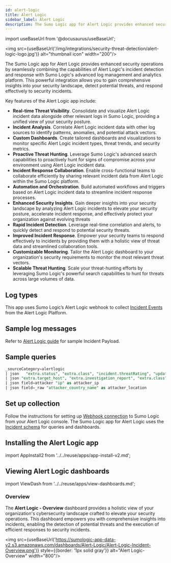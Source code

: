 ```yaml
---
id: alert-logic
title: Alert Logic
sidebar_label: Alert Logic
description: The Sumo Logic app for Alert Logic provides enhanced security operations by seamlessly combining the capabilities of Alert Logic's incident detection and response with Sumo Logic's advanced log management and analytics platform.
---
```


import useBaseUrl from '@docusaurus/useBaseUrl';

<img src={useBaseUrl('/img/integrations/security-threat-detection/alert-logic-logo.jpg')} alt="thumbnail icon" width="200"/>

The Sumo Logic app for Alert Logic provides enhanced security operations by seamlessly combining the capabilities of Alert Logic's incident detection and response with Sumo Logic's advanced log management and analytics platform. This powerful integration allows you to gain comprehensive insights into your security landscape, detect potential threats, and respond effectively to security incidents.

Key features of the Alert Logic app include:

- **Real-time Threat Visibility**. Consolidate and visualize Alert Logic incident data alongside other relevant logs in Sumo Logic, providing a unified view of your security posture.
- **Incident Analysis**. Correlate Alert Logic incident data with other log sources to identify patterns, anomalies, and potential attack vectors.
- **Custom Dashboards**. Create tailored dashboards and visualizations to monitor specific Alert Logic incident types, threat trends, and security metrics.
- **Proactive Threat Hunting**. Leverage Sumo Logic's advanced search capabilities to proactively hunt for signs of compromise across your environment using Alert Logic incident data.
- **Incident Response Collaboration**. Enable cross-functional teams to collaborate efficiently by sharing relevant incident data from Alert Logic within the Sumo Logic platform.
- **Automation and Orchestration**. Build automated workflows and triggers based on Alert Logic incident data to streamline incident response processes.
- **Enhanced Security Insights**. Gain deeper insights into your security landscape by analyzing Alert Logic incidents to elevate your security posture, accelerate incident response, and effectively protect your organization against evolving threats
- **Rapid Incident Detection**. Leverage real-time correlation and alerts, to quickly detect and respond to potential security threats.
- **Improved Incident Response**. Empower your security teams to respond effectively to incidents by providing them with a holistic view of threat data and streamlined collaboration tools.
- **Customizable Monitoring**. Tailor the Alert Logic dashboard to your organization's security requirements to monitor the most relevant threat vectors.
- **Scalable Threat Hunting**. Scale your threat-hunting efforts by leveraging Sumo Logic's powerful search capabilities to hunt for threats across large volumes of data.

## Log types

This app uses Sumo Logic’s Alert Logic webhook to collect [Incident Events](https://docs.alertlogic.com/configure/connections/templated/incident.htm) from the Alert Logic Platform.

## Sample log messages

Refer to [Alert Logic guide](https://docs.alertlogic.com/configure/connections/templated/incident.htm) for sample Incident Payload.

## Sample queries

```sql title="Events Count"
_sourceCategory=alertlogic
| json   "extra.status", "extra.class", "incident.threatRating", "updatetime_str", "victim", "attacker", "incident.recommendations", "incident.description","incident.summary", "incidentId",  "asset_deployment_type", "customer", "accountId" as status,  incident_class, threat_rating, timestamp, victim, attacker, recommendations, description, summary, incident_id, deployment_name, customer_name, account_id  nodrop
| json "extra.target_host", "extra.investigation_report", "extra.class", "extra.incidentUrl", "mitre_classification[*].technique", "mitre_classification[*].tactic" as target_host, investigation_report, incident_class, incident_url, mitre_technique, mitre_tactic nodrop
| json field=attacker "ip" as attacker_ip
| json field=_raw "attacker_country_name" as attacker_location
```

## Set up collection

Follow the instructions for setting up [Webhook connection](https://docs.alertlogic.com/configure/connections/webhook.htm#CreatetheUniversalwebhookconnectionintheAlertLogicconsole) to Sumo Logic from your Alert Logic console. The Sumo Logic app for Alert Logic uses the  [Incident schema](https://docs.alertlogic.com/configure/connections/templated/incident.htm) for queries and dashboards.

## Installing the Alert Logic app

import AppInstall2 from '../../reuse/apps/app-install-v2.md';

<AppInstall2/>

## Viewing Alert Logic dashboards​

import ViewDash from '../../reuse/apps/view-dashboards.md';

<ViewDash/>

### Overview

The **Alert Logic - Overview** dashboard provides a holistic view of your organization's cybersecurity landscape crafted to elevate your security operations. This dashboard empowers you with comprehensive insights into incidents, enabling the detection of potential threats and the execution of efficient responses to security incidents.

<img src={useBaseUrl('https://sumologic-app-data-v2.s3.amazonaws.com/dashboards/Alert-Logic/Alert-Logic-Incident-Overview.png')} style={{border: '1px solid gray'}} alt="Alert Logic-Overview" width="800"/>
